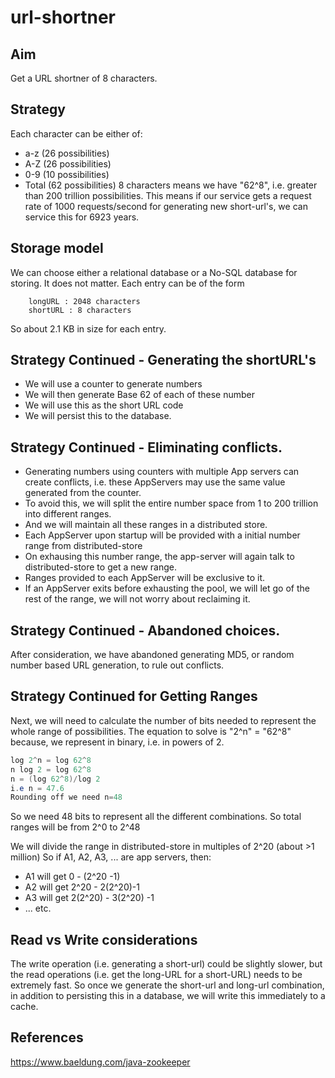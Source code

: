 # url-shortner

## Aim
Get a URL shortner of 8 characters. 

## Strategy 
Each character can be either of:
* a-z (26 possibilities)
* A-Z (26 possibilities)
* 0-9 (10 possibilities)
* Total (62 possibilities)
8 characters means we have "62^8", i.e. greater than 200 trillion possibilities. 
This means if our service gets a request rate of 1000 requests/second for generating new short-url's, we can service this for 6923 years.

## Storage model
We can choose either a relational database or a No-SQL database for storing. It does not matter.
Each entry can be of the form
```
    longURL : 2048 characters
    shortURL : 8 characters    
```
So about 2.1 KB in size for each entry.  

## Strategy Continued - Generating the shortURL's
* We will use a counter to generate numbers
* We will then generate Base 62 of each of these number
* We will use this as the short URL code
* We will persist this to the database.

## Strategy Continued - Eliminating conflicts.
* Generating numbers using counters with multiple App servers can create conflicts, i.e. these AppServers may use the same value generated from the counter.
* To avoid this, we will split the entire number space from 1 to 200 trillion into different ranges.
* And we will maintain all these ranges in a distributed store.
* Each AppServer upon startup will be provided with a initial number range from distributed-store
* On exhausing this number range, the app-server will again talk to distributed-store to get a new range.
* Ranges provided to each AppServer will be exclusive to it.
* If an AppServer exits before exhausting the pool, we will let go of the rest of the range, we will not worry about reclaiming it.

## Strategy Continued - Abandoned choices.
After consideration, we have abandoned generating MD5, or random number based URL generation, to rule out conflicts.

## Strategy Continued for Getting Ranges
Next, we will need to calculate the number of bits needed to represent the whole range of possibilities.
The equation to solve is 
"2^n" = "62^8"
because, we represent in binary, i.e. in powers of 2.
```java
log 2^n = log 62^8
n log 2 = log 62^8
n = (log 62^8)/log 2
i.e n = 47.6
Rounding off we need n=48
```
So we need 48 bits to represent all the different combinations. 
So total ranges will be from 2^0 to 2^48

We will divide the range in distributed-store in multiples of 2^20 (about >1 million)
So if A1, A2, A3, ... are app servers, then:
* A1 will get 0 - (2^20 -1)
* A2 will get 2^20 - 2(2^20)-1
* A3 will get 2(2^20) - 3(2^20) -1
* ... etc.

## Read vs Write considerations
The write operation (i.e. generating a short-url) could be slightly slower, but the read operations (i.e. get the long-URL for a short-URL) needs to be extremely fast.
So once we generate the short-url and long-url combination, in addition to persisting this in a database, we will write this immediately to a cache.

## References
https://www.baeldung.com/java-zookeeper

